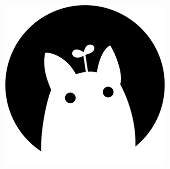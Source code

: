 <picture>
  <source media="(prefers-color-scheme: dark)" srcset="https://github.com/cesar-brandon/cesarbrandon-homepage/blob/main/public/screenshots/twitter-header-dark.png">
  <source media="(prefers-color-scheme: light)" srcset="https://github.com/cesar-brandon/cesarbrandon-homepage/blob/main/public/screenshots/twitter.header.png">
  <img alt="Shows a black logo in light color mode and a white one in dark color mode." src="https://github.com/cesar-brandon/cesarbrandon-homepage/blob/main/public/icon-dark.png">
</picture>
